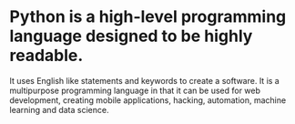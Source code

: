 # Python is a high-level programming language designed to be highly readable. 
It uses English like statements and keywords to create a software. It is a multipurpose programming language in that it can be used for web development, creating mobile applications, hacking, automation, machine learning and data science. 
